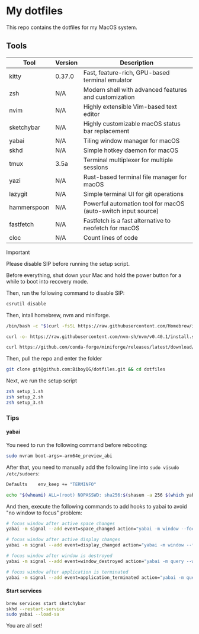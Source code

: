 # My dotfiles

This repo contains the dotfiles for my MacOS system.

## Tools

| Tool       | Version | Description                                           |
| ---------- | ------- | ----------------------------------------------------- |
| kitty      | 0.37.0  | Fast, feature-rich, GPU-based terminal emulator       |
| zsh        | N/A     | Modern shell with advanced features and customization |
| nvim       | N/A     | Highly extensible Vim-based text editor               |
| sketchybar | N/A     | Highly customizable macOS status bar replacement      |
| yabai      | N/A     | Tiling window manager for macOS                       |
| skhd       | N/A     | Simple hotkey daemon for macOS                        |
| tmux       | 3.5a    | Terminal multiplexer for multiple sessions            |
| yazi       | N/A     | Rust-based terminal file manager for macOS            |
| lazygit    | N/A     | Simple terminal UI for git operations                 |
| hammerspoon| N/A     | Powerful automation tool for macOS (auto-switch input source) |
| fastfetch  | N/A     | Fastfetch is a fast alternative to neofetch for macOS |
| cloc       | N/A     | Count lines of code                                   |

> [!IMPORTANT]
>
> Please disable SIP before running the setup script.

Before everything, shut down your Mac and hold the power button for a while to boot into recovery mode.

Then, run the following command to disable SIP:

```bash
csrutil disable
```

Then, intall homebrew, nvm and miniforge.

```bash
/bin/bash -c "$(curl -fsSL https://raw.githubusercontent.com/Homebrew/install/HEAD/install.sh)"
```

```bash
curl -o- https://raw.githubusercontent.com/nvm-sh/nvm/v0.40.1/install.sh | bash
```

```bash
curl https://github.com/conda-forge/miniforge/releases/latest/download/Miniforge3-MacOSX-arm64.sh | sh
```

Then, pull the repo and enter the folder

```bash
git clone git@github.com:BiboyQG/dotfiles.git && cd dotfiles
```

Next, we run the setup script

```bash
zsh setup_1.sh
zsh setup_2.sh
zsh setup_3.sh
```

### Tips

#### yabai

You need to run the following command before rebooting:

```bash
sudo nvram boot-args=-arm64e_preview_abi
```

After that, you need to manually add the following line into `sudo visudo /etc/sudoers`:

```bash
Defaults	env_keep += "TERMINFO"
```

```bash
echo "$(whoami) ALL=(root) NOPASSWD: sha256:$(shasum -a 256 $(which yabai) | cut -d " " -f 1) $(which yabai) --load-sa" | sudo tee /private/etc/sudoers.d/yabai
```

And then, execute the following commands to add hooks to yabai to avoid "no window to focus" problem:

```bash
# focus window after active space changes
yabai -m signal --add event=space_changed action="yabai -m window --focus \$(yabai -m query --windows --space | jq .[0].id)"

# focus window after active display changes
yabai -m signal --add event=display_changed action="yabai -m window --focus \$(yabai -m query --windows --space | jq .[0].id)"

# focus window after window is destroyed
yabai -m signal --add event=window_destroyed action="yabai -m query --windows --window &> /dev/null || yabai -m window --focus mouse"

# focus window after application is terminated
yabai -m signal --add event=application_terminated action="yabai -m query --windows --window &> /dev/null || yabai -m window --focus mouse"
```

#### Start services

```bash
brew services start sketchybar
skhd --restart-service
sudo yabai --load-sa
```

You are all set!
